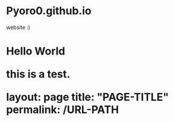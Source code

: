 # Pyoro0.github.io
website :)
<!DOCTYPE html.
<html>
<body>
<h1>Hello World
<p>this is a test.<p>
<body>
<html>
layout: page
title: "PAGE-TITLE"
permalink: /URL-PATH

